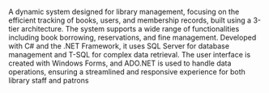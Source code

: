 A dynamic system designed for library management, focusing on the efficient tracking of books, users, and membership records, built using a 3-tier architecture. The system supports a wide range of functionalities including book borrowing, reservations, and fine management. Developed with C# and the .NET Framework, it uses SQL Server for database management and T-SQL for complex data retrieval. The user interface is created with Windows Forms, and ADO.NET is used to handle data operations, ensuring a streamlined and responsive experience for both library staff and patrons
